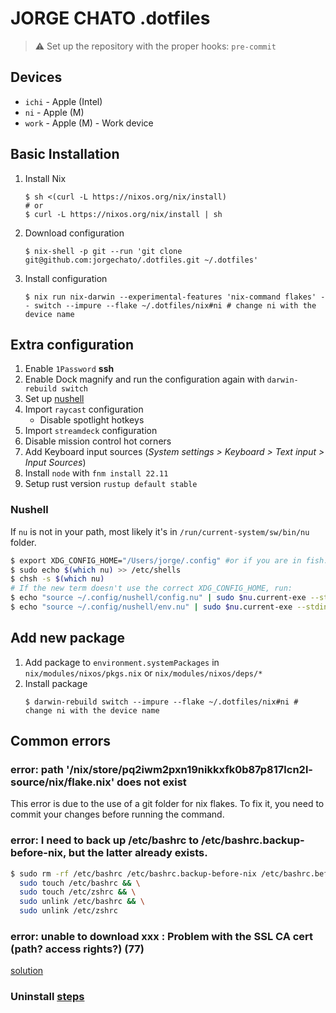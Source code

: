 # JORGE CHATO .dotfiles

> :warning: Set up the repository with the proper hooks: `pre-commit`

## Devices

- `ichi` - Apple (Intel)
- `ni` - Apple (M)
- `work` - Apple (M) - Work device

## Basic Installation

1. Install Nix
    ```shell
    $ sh <(curl -L https://nixos.org/nix/install)
    # or
    $ curl -L https://nixos.org/nix/install | sh
    ```
2. Download configuration
    ```shell
    $ nix-shell -p git --run 'git clone git@github.com:jorgechato/.dotfiles.git ~/.dotfiles'
    ```
3. Install configuration
    ```shell
    $ nix run nix-darwin --experimental-features 'nix-command flakes' -- switch --impure --flake ~/.dotfiles/nix#ni # change ni with the device name
    ```

## Extra configuration

1. Enable `1Password` **ssh**
2. Enable Dock magnify and run the configuration again with `darwin-rebuild switch`
3. Set up [nushell](#nushell)
4. Import `raycast` configuration
    - Disable spotlight hotkeys
5. Import `streamdeck` configuration
6. Disable mission control hot corners
7. Add Keyboard input sources (*System settings > Keyboard > Text input > Input Sources*)
8. Install `node` with `fnm install 22.11`
9. Setup rust version `rustup default stable`

### Nushell

If `nu` is not in your path, most likely it's in `/run/current-system/sw/bin/nu` folder.

```sh
$ export XDG_CONFIG_HOME="/Users/jorge/.config" #or if you are in fish: $ set XDG_CONFIG_HOME "/Users/jorge/.config"
$ sudo echo $(which nu) >> /etc/shells
$ chsh -s $(which nu)
# If the new term doesn't use the correct XDG_CONFIG_HOME, run:
$ echo "source ~/.config/nushell/config.nu" | sudo $nu.current-exe --stdin -c "save -f $nu.config-path"
$ echo "source ~/.config/nushell/env.nu" | sudo $nu.current-exe --stdin -c "save -f $nu.env-path"
```

## Add new package

1. Add package to `environment.systemPackages` in `nix/modules/nixos/pkgs.nix` or `nix/modules/nixos/deps/*`
2. Install package
    ```shell
    $ darwin-rebuild switch --impure --flake ~/.dotfiles/nix#ni # change ni with the device name
    ```

## Common errors

### error: path '/nix/store/pq2iwm2pxn19nikkxfk0b87p817lcn2l-source/nix/flake.nix' does not exist

This error is due to the use of a git folder for nix flakes. To fix it, you need to commit your changes before running the command.

### error: I need to back up /etc/bashrc to /etc/bashrc.backup-before-nix, but the latter already exists.

```bash
$ sudo rm -rf /etc/bashrc /etc/bashrc.backup-before-nix /etc/bashrc.before-nix-darwin /etc/bash.bashrc.backup-before-nix /etc/zshrc /etc/zshrc.backup-before-nix && \
  sudo touch /etc/bashrc && \
  sudo touch /etc/zshrc && \
  sudo unlink /etc/bashrc && \
  sudo unlink /etc/zshrc
```

### error: unable to download xxx : Problem with the SSL CA cert (path? access rights?) (77)

[solution](https://github.com/NixOS/nix/issues/3261)

### Uninstall [steps](https://github.com/NixOS/nix/blob/master/doc/manual/source/installation/uninstall.md)
